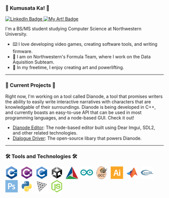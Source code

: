### 👋 Kumusata Ka! 👋
<div id="badges">
  <a href="https://www.linkedin.com/in/evan-bertis-sample-1987901bb/">
    <img src="https://img.shields.io/badge/LinkedIn-blue?style=for-the-badge&logo=linkedin&logoColor=white" alt="LinkedIn Badge"/>
  </a>
  <a href="https://www.behance.net/evanbertis-?tracking_source=search_users%7Cevan%20bertis-sample">
    <img src="https://img.shields.io/badge/Behance-blue?style=for-the-badge&logo=behance&logoColor=white" alt="My Art! Badge"/>
  </a>
</div>

I'm a BS/MS student studying Computer Science at Northwestern University.
* ⌨️ I love developing video games, creating software tools, and writing firmware.
* 🚗 I am on Northwestern's Formula Team, where I work on the Data Aquisition Subteam.
* 🎨 In my freetime, I enjoy creating art and powerlifting.

---

### 🚧 Current Projects 🚧

Right now, I'm working on a tool called Dianode, a tool that promises writers the ability to easily write interactive narratives with characters that are knowledgable of their surroundings. Dianode is being developed in C++, and currently boasts an easy-to-use API that can be used in most programming languages, and a node-based GUI. Check it out!
* [Dianode Editor](https://github.com/Evan-Bertis-Sample/Dianode-Editor): The node-based editor built using Dear Imgui, SDL2, and other related technologies.
* [Dialogue Driver](https://github.com/Evan-Bertis-Sample/Dialogue-Driver): The open-source libary that powers Dianode.

---

### 🛠️ Tools and Technologies 🛠️
<div>
  <img src="https://github.com/devicons/devicon/blob/master/icons/cplusplus/cplusplus-original.svg" title="cplusplus" alt="cplusplus" width="40" height="40"/>&nbsp;
  <img src="https://github.com/devicons/devicon/blob/master/icons/csharp/csharp-original.svg" title="csharp" alt="csharp" width="40" height="40"/>&nbsp;
  <img src="https://github.com/devicons/devicon/blob/master/icons/c/c-original.svg" title="c" alt="c" width="40" height="40"/>&nbsp;
  <img src="https://github.com/devicons/devicon/blob/master/icons/unity/unity-original.svg" title="unity" alt="unity" width="40" height="40"/>&nbsp;
  <img src="https://github.com/devicons/devicon/blob/master/icons/cmake/cmake-original.svg" title="cmake" alt="cmake" width="40" height="40"/>&nbsp;
  <img src="https://github.com/devicons/devicon/blob/master/icons/arduino/arduino-original.svg" title="arduino" alt="arduino" width="40" height="40"/>&nbsp;
  <img src="https://github.com/devicons/devicon/blob/master/icons/gcc/gcc-original.svg" title="gcc" alt="gcc" width="40" height="40"/>&nbsp;
  <img src="https://github.com/devicons/devicon/blob/master/icons/illustrator/illustrator-plain.svg" title="illustrator" alt="illustrator" width="40" height="40"/>&nbsp;
  <img src="https://github.com/devicons/devicon/blob/master/icons/matlab/matlab-original.svg" title="matlab" alt="matlab" width="40" height="40"/>&nbsp;
  <img src="https://github.com/devicons/devicon/blob/master/icons/opengl/opengl-original.svg" title="opengl" alt="opengl" width="40" height="40"/>&nbsp;
  <img src="https://github.com/devicons/devicon/blob/master/icons/photoshop/photoshop-plain.svg" title="photoshop" alt="photoshop" width="40" height="40"/>&nbsp;
  <img src="https://github.com/devicons/devicon/blob/master/icons/python/python-original.svg" title="python" alt="python" width="40" height="40"/>&nbsp;
  <img src="https://github.com/devicons/devicon/blob/master/icons/threejs/threejs-original.svg" title="threejs" alt="threejs" width="40" height="40"/>&nbsp;
  <img src="https://github.com/devicons/devicon/blob/master/icons/nodejs/nodejs-original.svg" title="nodejs" alt="nodejs" width="40" height="40"/>&nbsp;
</div>

<!---
---
### 🔥 My Stats 🔥
[![GitHub Streak](http://github-readme-streak-stats.herokuapp.com?user=Evan-Bertis-Sample&theme=dark)](https://git.io/streak-stats)
<br/><br/>
[![Top Langs](https://github-readme-stats-git-masterrstaa-rickstaa.vercel.app/api/top-langs/?username=Evan-Bertis-Sample&layout=compact&theme=dark)](https://github.com/anuraghazra/github-readme-stats)
-->
